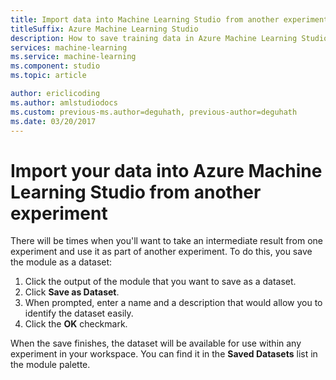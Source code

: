 ```yaml
---
title: Import data into Machine Learning Studio from another experiment
titleSuffix: Azure Machine Learning Studio
description: How to save training data in Azure Machine Learning Studio and use it in another experiment.
services: machine-learning
ms.service: machine-learning
ms.component: studio
ms.topic: article

author: ericlicoding
ms.author: amlstudiodocs
ms.custom: previous-ms.author=deguhath, previous-author=deguhath
ms.date: 03/20/2017
---
```

# Import your data into Azure Machine Learning Studio from another experiment

There will be times when you'll want to take an intermediate result from one experiment and use it as part of another experiment. To do this, you save the module as a dataset:

1. Click the output of the module that you want to save as a dataset.
2. Click **Save as Dataset**.
3. When prompted, enter a name and a description that would allow you to identify the dataset easily.
4. Click the **OK** checkmark.

When the save finishes, the dataset will be available for use within any experiment in your workspace. You can find it in the **Saved Datasets** list in the module palette.

